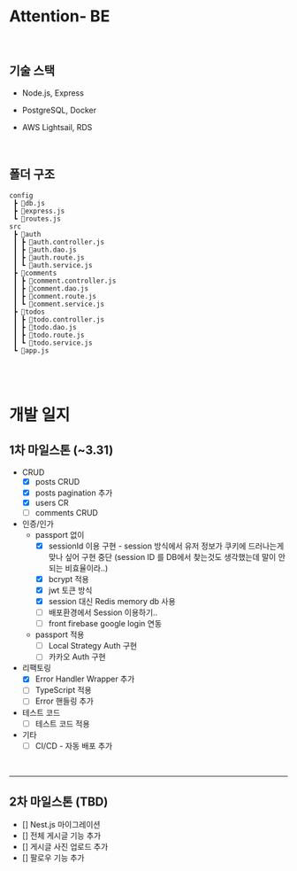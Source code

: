 # Attention- BE

<br />

## 기술 스택

- Node.js, Express
- PostgreSQL, Docker
- AWS Lightsail, RDS

  <br />

## 폴더 구조

```
config
 ┣ 📜db.js
 ┣ 📜express.js
 ┗ 📜routes.js
src
 ┣ 📂auth
 ┃ ┣ 📜auth.controller.js
 ┃ ┣ 📜auth.dao.js
 ┃ ┣ 📜auth.route.js
 ┃ ┗ 📜auth.service.js
 ┣ 📂comments
 ┃ ┣ 📜comment.controller.js
 ┃ ┣ 📜comment.dao.js
 ┃ ┣ 📜comment.route.js
 ┃ ┗ 📜comment.service.js
 ┣ 📂todos
 ┃ ┣ 📜todo.controller.js
 ┃ ┣ 📜todo.dao.js
 ┃ ┣ 📜todo.route.js
 ┃ ┗ 📜todo.service.js
 ┗ 📜app.js
```

<br />
<br />

# 개발 일지

## 1차 마일스톤 (~3.31)
- CRUD
  - [x] posts CRUD
  - [x] posts pagination 추가
  - [x] users CR
  - [ ] comments CRUD
- 인증/인가
  - passport 없이
    - [x] sessionId 이용 구현 - session 방식에서 유저 정보가 쿠키에 드러나는게 맞나 싶어 구현 중단 (session ID 를 DB에서 찾는것도 생각했는데 말이 안되는 비효율이라..)
    - [x] bcrypt 적용
    - [x] jwt 토큰 방식
    - [x] session 대신 Redis memory db 사용
    - [ ] 배포환경에서 Session 이용하기.. 
    - [ ] front firebase google login 연동
  - passport 적용
    - [ ] Local Strategy Auth 구현
    - [ ] 카카오 Auth 구현
- 리팩토링
  - [x] Error Handler Wrapper 추가
  - [ ] TypeScript 적용
  - [ ] Error 핸들링 추가
- 테스트 코드
  - [ ] 테스트 코드 적용
- 기타
  - [ ] CI/CD - 자동 배포 추가

<br/>

---

## 2차 마일스톤 (TBD)

- [] Nest.js 마이그레이션
- [] 전체 게시글 기능 추가
- [] 게시글 사진 업로드 추가
- [] 팔로우 기능 추가
